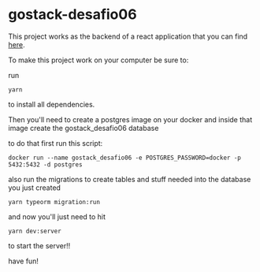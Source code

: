# gostack-desafio06

This project works as the backend of a react application that you can find [here](https://github.com/Eurynomee/desafio-fundamentos-reactjs).


To make this project work on your computer be sure to:

run
```
yarn
```
to install all dependencies.

Then you'll need to create a postgres image on your docker and inside that image create the gostack_desafio06 database

to do that first run this script:
```
docker run --name gostack_desafio06 -e POSTGRES_PASSWORD=docker -p 5432:5432 -d postgres
```
also run the migrations to create tables and stuff needed into the database you just created
```
yarn typeorm migration:run
```

and now you'll just need to hit

```
yarn dev:server
```
to start the server!!

have fun!
